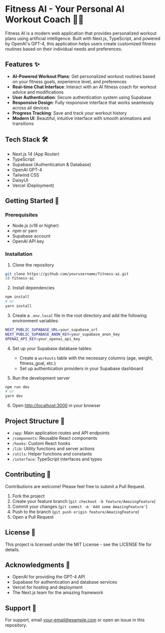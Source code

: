 # Fitness AI - Your Personal AI Workout Coach 🏋️‍♂️

Fitness AI is a modern web application that provides personalized workout plans using artificial intelligence. Built with Next.js, TypeScript, and powered by OpenAI's GPT-4, this application helps users create customized fitness routines based on their individual needs and preferences.

## Features ✨

- **AI-Powered Workout Plans**: Get personalized workout routines based on your fitness goals, experience level, and preferences
- **Real-time Chat Interface**: Interact with an AI fitness coach for workout advice and modifications
- **User Authentication**: Secure authentication system using Supabase
- **Responsive Design**: Fully responsive interface that works seamlessly across all devices
- **Progress Tracking**: Save and track your workout history
- **Modern UI**: Beautiful, intuitive interface with smooth animations and transitions

## Tech Stack 🛠️

- Next.js 14 (App Router)
- TypeScript
- Supabase (Authentication & Database)
- OpenAI GPT-4
- Tailwind CSS
- DaisyUI
- Vercel (Deployment)

## Getting Started 🚀

### Prerequisites

- Node.js (v18 or higher)
- npm or yarn
- Supabase account
- OpenAI API key

### Installation

1. Clone the repository

```bash
git clone https://github.com/yourusername/fitness-ai.git
cd fitness-ai
```

2. Install dependencies

```bash
npm install
# or
yarn install
```

3. Create a `.env.local` file in the root directory and add the following environment variables:

```bash
NEXT_PUBLIC_SUPABASE_URL=your_supabase_url
NEXT_PUBLIC_SUPABASE_ANON_KEY=your_supabase_anon_key
OPENAI_API_KEY=your_openai_api_key
```

4. Set up your Supabase database tables:

   - Create a `workouts` table with the necessary columns (age, weight, fitness_goal, etc.)
   - Set up authentication providers in your Supabase dashboard

5. Run the development server

```bash
npm run dev
# or
yarn dev
```

6. Open [http://localhost:3000](http://localhost:3000) in your browser

## Project Structure 📁

- `/app`: Main application routes and API endpoints
- `/components`: Reusable React components
- `/hooks`: Custom React hooks
- `/lib`: Utility functions and server actions
- `/utils`: Helper functions and constants
- `/interface`: TypeScript interfaces and types

## Contributing 🤝

Contributions are welcome! Please feel free to submit a Pull Request.

1. Fork the project
2. Create your feature branch (`git checkout -b feature/AmazingFeature`)
3. Commit your changes (`git commit -m 'Add some AmazingFeature'`)
4. Push to the branch (`git push origin feature/AmazingFeature`)
5. Open a Pull Request

## License 📝

This project is licensed under the MIT License - see the LICENSE file for details.

## Acknowledgments 🙏

- OpenAI for providing the GPT-4 API
- Supabase for authentication and database services
- Vercel for hosting and deployment
- The Next.js team for the amazing framework

## Support 💬

For support, email your-email@example.com or open an issue in this repository.
